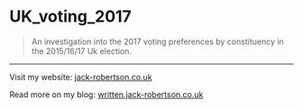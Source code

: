 # UK_voting_2017

> An investigation into the 2017 voting preferences by constituency in the 2015/16/17 Uk election.

---

Visit my website: [jack-robertson.co.uk](https://jack-robertson.co.uk)

Read more on my blog: [written.jack-robertson.co.uk](https://written.jack-robertson.co.uk)
